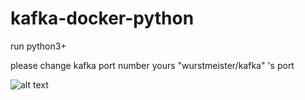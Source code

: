 # kafka-docker-python

run python3+

please change kafka port number yours "wurstmeister/kafka" 's port

![alt text](https://raw.githubusercontent.com/makseli/kafka-docker-python/terminal.png) 
